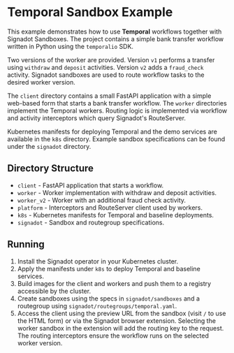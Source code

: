 # Temporal Sandbox Example

This example demonstrates how to use **Temporal** workflows together with Signadot
Sandboxes. The project contains a simple bank transfer workflow written in
Python using the `temporalio` SDK.

Two versions of the worker are provided. Version `v1` performs a transfer using
`withdraw` and `deposit` activities. Version `v2` adds a `fraud_check`
activity. Signadot sandboxes are used to route workflow tasks to the desired
worker version.

The `client` directory contains a small FastAPI application with a simple
web-based form that starts a bank transfer workflow. The `worker` directories
implement the Temporal workers.
Routing logic is implemented via workflow and activity interceptors which query
Signadot's RouteServer.

Kubernetes manifests for deploying Temporal and the demo services are available
in the `k8s` directory. Example sandbox specifications can be found under the
`signadot` directory.


## Directory Structure

- `client` - FastAPI application that starts a workflow.
- `worker` - Worker implementation with withdraw and deposit activities.
- `worker_v2` - Worker with an additional fraud check activity.
- `platform` - Interceptors and RouteServer client used by workers.
- `k8s` - Kubernetes manifests for Temporal and baseline deployments.
- `signadot` - Sandbox and routegroup specifications.

## Running

1. Install the Signadot operator in your Kubernetes cluster.
2. Apply the manifests under `k8s` to deploy Temporal and baseline services.
3. Build images for the client and workers and push them to a registry accessible
   by the cluster.
4. Create sandboxes using the specs in `signadot/sandboxes` and a routegroup
   using `signadot/routegroups/temporal.yaml`.
5. Access the client using the preview URL from the sandbox (visit `/` to use
   the HTML form) or via the Signadot browser extension. Selecting the worker
   sandbox in the extension will add the
   routing key to the request. The routing interceptors ensure the workflow runs
   on the selected worker version.
